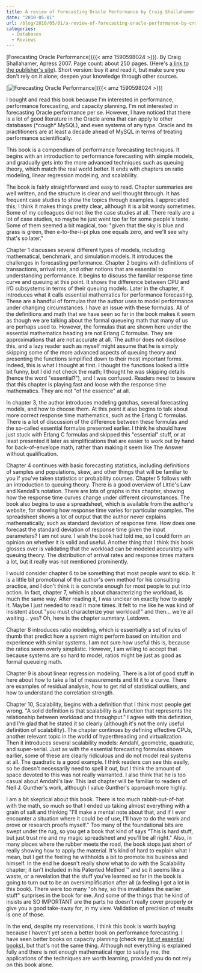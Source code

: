 ```yaml
---
title: A review of Forecasting Oracle Performance by Craig Shallahamer
date: "2010-05-01"
url: /blog/2010/05/01/a-review-of-forecasting-oracle-performance-by-craig-shallahamer/
categories:
  - Databases
  - Reviews
---
```

[Forecasting Oracle Performance]({{< amz 1590598024 >}}). By Craig Shallahamer, Apress 2007. Page count: about 250 pages. (Here's [a link to the publisher's site](http://apress.com/book/view/9781590598023)). Short version: buy it and read it, but make sure you don't rely on it alone; deepen your knowledge through other sources.

[![Forecasting Oracle Performance](/media/2010/05/forecasting_oracle_performance.gif "fr pa1")]({{< amz 1590598024 >}})

I bought and read this book because I'm interested in performance, performance forecasting, and capacity planning. I'm not interested in forecasting Oracle performance per se. However, I have noticed that there is a lot of good literature in the Oracle arena that can apply to other databases (\*cough\* MySQL), and even systems of any type. Oracle and its practitioners are at least a decade ahead of MySQL in terms of treating performance scientifically.

This book is a compendium of performance forecasting techniques. It begins with an introduction to performance forecasting with simple models, and gradually gets into the more advanced techniques such as queuing theory, which match the real world better. It ends with chapters on ratio modeling, linear regression modeling, and scalability.

The book is fairly straightforward and easy to read. Chapter summaries are well written, and the structure is clear and well thought through. It has frequent case studies to show the topics through examples. I appreciated this; I think it makes things pretty clear, although it is a bit wordy sometimes. Some of my colleagues did not like the case studies at all. There really are a lot of case studies, so maybe he just went too far for some people's taste. Some of them seemed a bit magical, too: "given that the sky is blue and grass is green, then e-to-the-i-pi plus one equals zero, and we'll see why that's so later."

Chapter 1 discusses several different types of models, including mathematical, benchmark, and simulation models. It introduces the challenges in forecasting performance. Chapter 2 begins with definitions of transactions, arrival rate, and other notions that are essential to understanding performance. It begins to discuss the familiar response time curve and queuing at this point. It shows the difference between CPU and I/O subsystems in terms of their queuing models. Later in the chapter, it introduces what it calls essential mathematics for performance forecasting. These are a handful of formulas that the author uses to model performance under changing circumstances. I have an issue with these formulas. All of the definitions and math that we have seen so far in the book makes it seem as though we are talking about the formal queueing math that many of us are perhaps used to. However, the formulas that are shown here under the essential mathematics heading are not Erlang C formulas. They are approximations that are not accurate at all. The author does not disclose this, and a lazy reader such as myself might assume that he is simply skipping some of the more advanced aspects of queuing theory and presenting the functions simplified down to their most important forms. Indeed, this is what I thought at first. I thought the functions looked a little bit funny, but I did not check the math; I thought he was skipping details (hence the word "essential?"), and I was confused. Readers need to beware that this chapter is playing fast and loose with the response time mathematics. They are not "of the essence" at all.

In chapter 3, the author introduces modeling gotchas, several forecasting models, and how to choose them. At this point it also begins to talk about more correct response time mathematics, such as the Erlang C formulas. There is a lot of discussion of the difference between these formulas and the so-called essential formulas presented earlier. I think he should have just stuck with Erlang C formulas and skipped this "essential" stuff, or at least presented it later as simplifications that are easier to work out by hand for back-of-envelope math, rather than making it seem like The Answer without qualification.

Chapter 4 continues with basic forecasting statistics, including definitions of samples and populations, skew, and other things that will be familiar to you if you've taken statistics or probability courses. Chapter 5 follows with an introduction to queuing theory. There is a good overview of Little's Law and Kendall's notation. There are lots of graphs in this chapter, showing how the response time curves change under different circumstances. The book also begins to use a spreadsheet, which is available from the author's website, for showing how response time varies for particular examples. The spreadsheet shows a lot of output that the author never explains mathematically, such as standard deviation of response time. How does one forecast the standard deviation of response time given the input parameters? I am not sure. I wish the book had told me, so I could form an opinion on whether it is valid and useful. Another thing that I think this book glosses over is validating that the workload can be modeled accurately with queuing theory. The distribution of arrival rates and response times matters a lot, but it really was not mentioned prominently.

I would consider chapter 6 to be something that most people want to skip. It is a little bit promotional of the author's own method for his consulting practice, and I don't think it is concrete enough for most people to put into action. In fact, chapter 7, which is about characterizing the workload, is much the same way. After reading it, I was unclear on exactly how to apply it. Maybe I just needed to read it more times. It felt to me like he was kind of insistent about "you must characterize your workload!" and then... we're all waiting... yes? Oh, here is the chapter summary. Letdown.

Chapter 8 introduces ratio modeling, which is essentially a set of rules of thumb that predict how a system might perform based on intuition and experience with similar systems. I am not sure how useful this is, because the ratios seem overly simplistic. However, I am willing to accept that because systems are so hard to model, ratios might be just as good as formal queueing math.

Chapter 9 is about linear regression modeling. There is a lot of good stuff in here about how to take a list of measurements and fit it to a curve. There are examples of residual analysis, how to get rid of statistical outliers, and how to understand the correlation strength.

Chapter 10, Scalability, begins with a definition that I think most people get wrong. "A solid definition is that scalability is a function that represents the relationship between workload and throughput." I agree with this definition, and I'm glad that he stated it so clearly (although it's not the only useful definition of scalability). The chapter continues by defining effective CPUs, another relevant topic in the world of hyperthreading and virtualization. Then it introduces several scalability models: Amdahl, geometric, quadratic, and super-serial. Just as with the essential forecasting formulas shown earlier, some of these are clearly ridiculous and do not model real systems at all. The quadratic is a good example. I think readers can see this easily, so he doesn't necessarily need to spell it out, but I think the amount of space devoted to this was not really warranted. I also think that he is too casual about Amdahl's law. This last chapter will be familiar to readers of Neil J. Gunther's work, although I value Gunther's approach more highly.

I am a bit skeptical about this book. There is too much rabbit-out-of-hat with the math, so much so that I ended up taking almost everything with a grain of salt and thinking "I'll make a mental note about that, and if I ever encounter a situation where it could be of use, I'll have to do the work and prove or research proofs myself." Too many of the foundational bits are swept under the rug, so you get a book that kind of says "This is hard stuff, but just trust me and my magic spreadsheet and you'll be all right." Also, in many places where the rubber meets the road, the book stops just short of really showing how to apply the material. It's kind of hard to explain what I mean, but I get the feeling he withholds a bit to promote his business and himself. In the end he doesn't really show what to do with the Scalability chapter; it isn't included in his Patented Method &#8482; and so it seems like a waste, or a revelation that the stuff you've learned so far in the book is going to turn out to be an oversimplification after all (a feeling I got a lot in this book). There were too many "oh hey, so this invalidates the earlier stuff" surprises in the book for me. And some of the things that he kind of insists are SO IMPORTANT are the parts he doesn't really cover properly or give you a good take-away for, in my view. Validation of precision of results is one of those.

In the end, despite my reservations, I think this book is worth buying because I haven't yet seen a better book on performance forecasting. I have seen better books on capacity planning (check my [list of essential books](/blog/essential-books/)), but that's not the same thing. Although not everything is explained fully and there is not enough mathematical rigor to satisfy me, the applications of the techniques are worth learning, provided you do not rely on this book alone.



